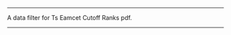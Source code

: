********************************************************************************************************************************************************************
A data filter for Ts Eamcet Cutoff Ranks pdf.
********************************************************************************************************************************************************************
